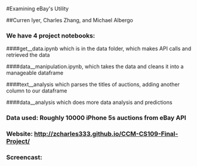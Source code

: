 #Examining eBay's Utility

##Curren Iyer, Charles Zhang, and Michael Albergo


### We have 4 project notebooks: 

####get__data.ipynb which is in the data folder, which makes API calls and retrieved the data

####data__manipulation.ipynb, which takes the data and cleans it into a manageable dataframe

####text__analysis which parses the titles of auctions, adding another column to our dataframe 

####data__analysis which does more data analysis and predictions

### Data used: Roughly 10000 iPhone 5s auctions from eBay API

### Website: http://zcharles333.github.io/CCM-CS109-Final-Project/

### Screencast: 